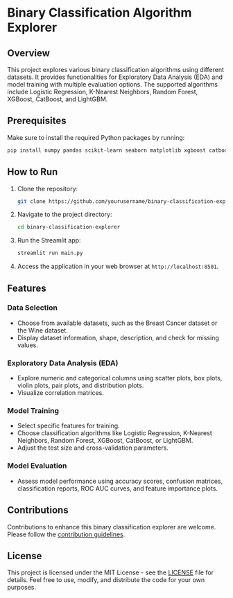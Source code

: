 # Binary Classification Algorithm Explorer

## Overview

This project explores various binary classification algorithms using different datasets. It provides functionalities for Exploratory Data Analysis (EDA) and model training with multiple evaluation options. The supported algorithms include Logistic Regression, K-Nearest Neighbors, Random Forest, XGBoost, CatBoost, and LightGBM.

## Prerequisites

Make sure to install the required Python packages by running:

```bash
pip install numpy pandas scikit-learn seaborn matplotlib xgboost catboost lightgbm streamlit
```

## How to Run

1. Clone the repository:

   ```bash
   git clone https://github.com/yourusername/binary-classification-explorer.git
   ```

2. Navigate to the project directory:

   ```bash
   cd binary-classification-explorer
   ```

3. Run the Streamlit app:

   ```bash
   streamlit run main.py
   ```

4. Access the application in your web browser at `http://localhost:8501`.

## Features

### Data Selection

- Choose from available datasets, such as the Breast Cancer dataset or the Wine dataset.
- Display dataset information, shape, description, and check for missing values.

### Exploratory Data Analysis (EDA)

- Explore numeric and categorical columns using scatter plots, box plots, violin plots, pair plots, and distribution plots.
- Visualize correlation matrices.

### Model Training

- Select specific features for training.
- Choose classification algorithms like Logistic Regression, K-Nearest Neighbors, Random Forest, XGBoost, CatBoost, or LightGBM.
- Adjust the test size and cross-validation parameters.

### Model Evaluation

- Assess model performance using accuracy scores, confusion matrices, classification reports, ROC AUC curves, and feature importance plots.

## Contributions

Contributions to enhance this binary classification explorer are welcome. Please follow the [contribution guidelines](CONTRIBUTING.md).

## License

This project is licensed under the MIT License - see the [LICENSE](LICENSE) file for details. Feel free to use, modify, and distribute the code for your own purposes.
